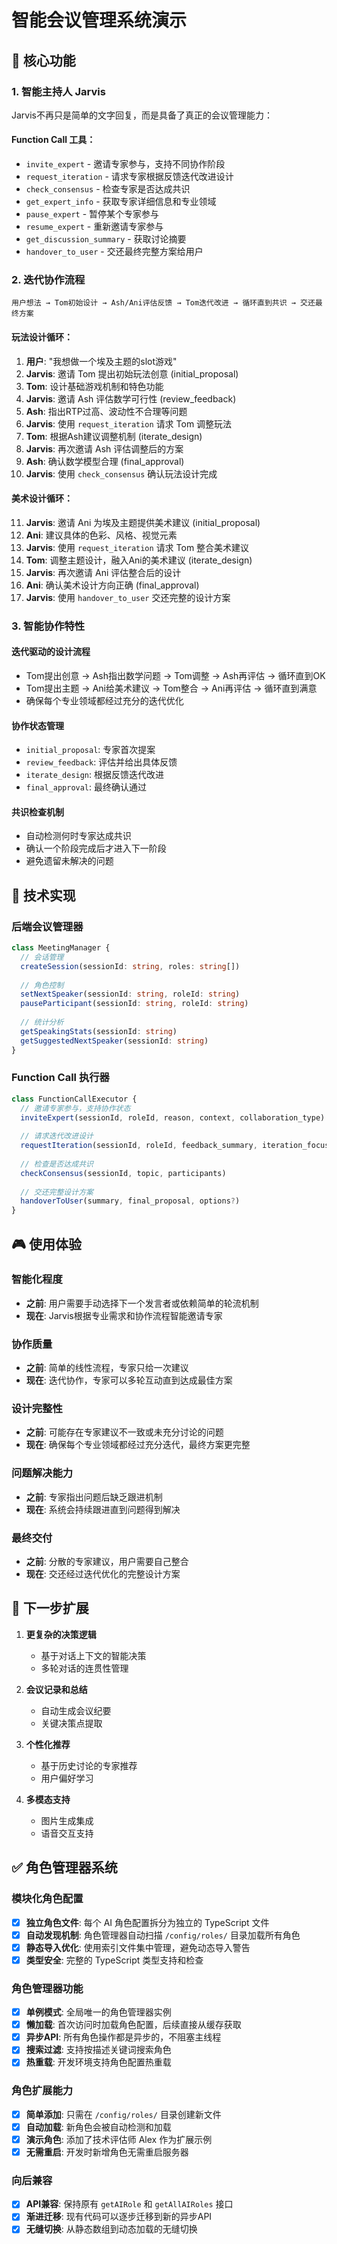 # 智能会议管理系统演示

## 🎯 核心功能

### 1. 智能主持人 Jarvis
Jarvis不再只是简单的文字回复，而是具备了真正的会议管理能力：

#### Function Call 工具：
- `invite_expert` - 邀请专家参与，支持不同协作阶段
- `request_iteration` - 请求专家根据反馈迭代改进设计
- `check_consensus` - 检查专家是否达成共识
- `get_expert_info` - 获取专家详细信息和专业领域
- `pause_expert` - 暂停某个专家参与
- `resume_expert` - 重新邀请专家参与
- `get_discussion_summary` - 获取讨论摘要
- `handover_to_user` - 交还最终完整方案给用户

### 2. 迭代协作流程

```
用户想法 → Tom初始设计 → Ash/Ani评估反馈 → Tom迭代改进 → 循环直到共识 → 交还最终方案
```

#### 玩法设计循环：
1. **用户**: "我想做一个埃及主题的slot游戏"
2. **Jarvis**: 邀请 Tom 提出初始玩法创意 (initial_proposal)
3. **Tom**: 设计基础游戏机制和特色功能
4. **Jarvis**: 邀请 Ash 评估数学可行性 (review_feedback)
5. **Ash**: 指出RTP过高、波动性不合理等问题
6. **Jarvis**: 使用 `request_iteration` 请求 Tom 调整玩法
7. **Tom**: 根据Ash建议调整机制 (iterate_design)
8. **Jarvis**: 再次邀请 Ash 评估调整后的方案
9. **Ash**: 确认数学模型合理 (final_approval)
10. **Jarvis**: 使用 `check_consensus` 确认玩法设计完成

#### 美术设计循环：
11. **Jarvis**: 邀请 Ani 为埃及主题提供美术建议 (initial_proposal)
12. **Ani**: 建议具体的色彩、风格、视觉元素
13. **Jarvis**: 使用 `request_iteration` 请求 Tom 整合美术建议
14. **Tom**: 调整主题设计，融入Ani的美术建议 (iterate_design)
15. **Jarvis**: 再次邀请 Ani 评估整合后的设计
16. **Ani**: 确认美术设计方向正确 (final_approval)
17. **Jarvis**: 使用 `handover_to_user` 交还完整的设计方案

### 3. 智能协作特性

#### 迭代驱动的设计流程
- Tom提出创意 → Ash指出数学问题 → Tom调整 → Ash再评估 → 循环直到OK
- Tom提出主题 → Ani给美术建议 → Tom整合 → Ani再评估 → 循环直到满意
- 确保每个专业领域都经过充分的迭代优化

#### 协作状态管理
- `initial_proposal`: 专家首次提案
- `review_feedback`: 评估并给出具体反馈
- `iterate_design`: 根据反馈迭代改进
- `final_approval`: 最终确认通过

#### 共识检查机制
- 自动检测何时专家达成共识
- 确认一个阶段完成后才进入下一阶段
- 避免遗留未解决的问题

## 🔧 技术实现

### 后端会议管理器
```typescript
class MeetingManager {
  // 会话管理
  createSession(sessionId: string, roles: string[])
  
  // 角色控制
  setNextSpeaker(sessionId: string, roleId: string)
  pauseParticipant(sessionId: string, roleId: string)
  
  // 统计分析
  getSpeakingStats(sessionId: string)
  getSuggestedNextSpeaker(sessionId: string)
}
```

### Function Call 执行器
```typescript
class FunctionCallExecutor {
  // 邀请专家参与，支持协作状态
  inviteExpert(sessionId, roleId, reason, context, collaboration_type)
  
  // 请求迭代改进设计
  requestIteration(sessionId, roleId, feedback_summary, iteration_focus)
  
  // 检查是否达成共识
  checkConsensus(sessionId, topic, participants)
  
  // 交还完整设计方案
  handoverToUser(summary, final_proposal, options?)
}
```

## 🎮 使用体验

### 智能化程度
- **之前**: 用户需要手动选择下一个发言者或依赖简单的轮流机制
- **现在**: Jarvis根据专业需求和协作流程智能邀请专家

### 协作质量
- **之前**: 简单的线性流程，专家只给一次建议
- **现在**: 迭代协作，专家可以多轮互动直到达成最佳方案

### 设计完整性
- **之前**: 可能存在专家建议不一致或未充分讨论的问题
- **现在**: 确保每个专业领域都经过充分迭代，最终方案更完整

### 问题解决能力
- **之前**: 专家指出问题后缺乏跟进机制
- **现在**: 系统会持续跟进直到问题得到解决

### 最终交付
- **之前**: 分散的专家建议，用户需要自己整合
- **现在**: 交还经过迭代优化的完整设计方案

## 🚀 下一步扩展

1. **更复杂的决策逻辑**
   - 基于对话上下文的智能决策
   - 多轮对话的连贯性管理

2. **会议记录和总结**
   - 自动生成会议纪要
   - 关键决策点提取

3. **个性化推荐**
   - 基于历史讨论的专家推荐
   - 用户偏好学习

4. **多模态支持**
   - 图片生成集成
   - 语音交互支持

## ✅ 角色管理器系统

### 模块化角色配置
- [x] **独立角色文件**: 每个 AI 角色配置拆分为独立的 TypeScript 文件
- [x] **自动发现机制**: 角色管理器自动扫描 `/config/roles/` 目录加载所有角色
- [x] **静态导入优化**: 使用索引文件集中管理，避免动态导入警告
- [x] **类型安全**: 完整的 TypeScript 类型支持和检查

### 角色管理器功能
- [x] **单例模式**: 全局唯一的角色管理器实例
- [x] **懒加载**: 首次访问时加载角色配置，后续直接从缓存获取
- [x] **异步API**: 所有角色操作都是异步的，不阻塞主线程
- [x] **搜索过滤**: 支持按描述关键词搜索角色
- [x] **热重载**: 开发环境支持角色配置热重载

### 角色扩展能力
- [x] **简单添加**: 只需在 `/config/roles/` 目录创建新文件
- [x] **自动加载**: 新角色会被自动检测和加载
- [x] **演示角色**: 添加了技术评估师 Alex 作为扩展示例
- [x] **无需重启**: 开发时新增角色无需重启服务器

### 向后兼容
- [x] **API兼容**: 保持原有 `getAIRole` 和 `getAllAIRoles` 接口
- [x] **渐进迁移**: 现有代码可以逐步迁移到新的异步API
- [x] **无缝切换**: 从静态数组到动态加载的无缝切换

